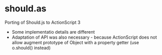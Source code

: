 should.as
=========

Porting of Should.js to ActionScript 3

* Some implementatio details are different
* Adaptation of API was also necessary - because ActionScript does not allow augment prototype of Object with a property getter
  (use o.should() instead)
